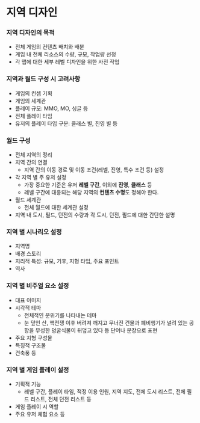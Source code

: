 # 지역 디자인

### 지역 디자인의 목적

- 전체 게임의 컨텐츠 배치와 배분
- 게임 내 전체 리소스의 수량, 규모, 작업량 선정
- 각 맵에 대한 세부 레벨 디자인을 위한 사전 작업

### 지역과 월드 구성 시 고려사항

- 게임의 컨셉 기획
- 게임의 세계관
- 플레이 규모: MMO, MO, 싱글 등
- 전체 플레이 타임
- 유저의 플레이 타입 구분: 클래스 별, 진영 별 등

### 월드 구성

- 전체 지역의 정리
- 지역 간의 연결
  - 지역 간의 이동 경로 및 이동 조건(레벨, 진영, 특수 조건 등) 설정
- 각 지역 별 주 유저 설정
  - 가장 중요한 기준은 유저 **레벨 구간**, 이외에 **진영**, **클래스** 등
  - 레벨 구간에 대응되는 해당 지역의 **컨텐츠 수명**도 정해야 한다.
- 월드 세계관
  - 전체 월드에 대한 세계관 설정
- 지역 내 도시, 필드, 던전의 수량과 각 도시, 던전, 필드에 대한 간단한 설명

### 지역 별 시나리오 설정

- 지역명
- 배경 스토리
- 지리적 특성: 규모, 기후, 지형 타입, 주요 포인트
- 역사

### 지역 별 비주얼 요소 설정

- 대표 이미지
- 시각적 테마
  - 전체적인 분위기를 나타내는 테마
  - 눈 덮인 산, 핵전쟁 이후 버려져 깨지고 무너진 건물과 폐비행기가 널려 있는 공항을 무성한 덩굴식물이 뒤덮고 있다 등 단어나 문장으로 표현
- 주요 지형 구성물
- 특징적 구조물
- 건축풍 등

### 지역 별 게임 플레이 설정

- 기획적 기능
  - 레벨 구간, 플레이 타임, 적정 이용 인원, 지역 지도, 전체 도시 리스트, 전체 필드 리스트, 전체 던전 리스트 등
- 게임 플레이 시 역할
- 주요 유저 체험 요소 등